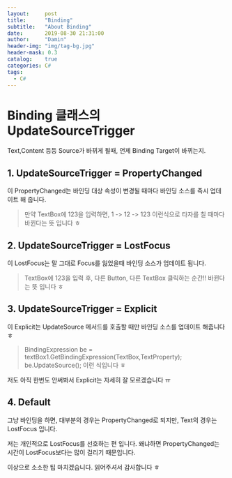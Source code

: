 ```yaml
---
layout:     post
title:      "Binding"
subtitle:   "About Binding"
date:       2019-08-30 21:31:00
author:     "Damin"
header-img: "img/tag-bg.jpg"
header-mask: 0.3
catalog:    true
categories: C#
tags:
  - C#
---
```


# Binding 클래스의 UpdateSourceTrigger

Text,Content 등등 Source가 바뀌게 될때, 언제 Binding Target이 바뀌는지.

## 1. UpdateSourceTrigger = PropertyChanged

이 PropertyChanged는 바인딩 대상 속성이 변경될 때마다
바인딩 소스를 즉시 업데이트 해 줍니다.

> 만약 TextBox에 123을 입력하면, 1 -> 12 -> 123 이런식으로 타자를 칠 때마다 바뀐다는 뜻 입니다 ㅎ

## 2. UpdateSourceTrigger = LostFocus

이 LostFocus는 말 그대로 Focus를 잃었을때 
바인딩 소스가 업데이트 됩니다.

> TextBox에 123을 입력 후, 다른 Button, 다른 TextBox 클릭하는 순간!! 바뀐다는 뜻 입니다 ㅎ

## 3. UpdateSourceTrigger = Explicit

이 Explicit는 UpdateSource 메서드를 호출할 때만 바인딩 소스를 업데이트 해줍니다 ㅎ

> BindingExpression be = textBox1.GetBindingExpression(TextBox,TextProperty); <br>
be.UpdateSource(); 이런 식입니다 ㅎ

저도 아직 한번도 안써봐서 Explicit는 자세히 잘 모르겠습니다 ㅠ

## 4. Default

그냥 바인딩을 하면, 대부분의 경우는 PropertyChanged로 되지만,
Text의 경우는 LostFocus 입니다.

저는 개인적으로 LostFocus를 선호하는 편 입니다.
왜냐하면 PropertyChanged는 시간이 LostFocus보다는 많이 걸리기 때문입니다.

이상으로 소소한 팁 마치겠습니다. 읽어주셔서 감사합니다 ㅎ

